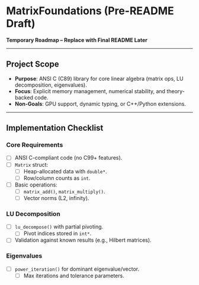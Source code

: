 # MatrixFoundations (Pre-README Draft)  
**Temporary Roadmap – Replace with Final README Later**  

---  

## **Project Scope**  
- **Purpose**: ANSI C (C89) library for core linear algebra (matrix ops, LU decomposition, eigenvalues).  
- **Focus**: Explicit memory management, numerical stability, and theory-backed code.  
- **Non-Goals**: GPU support, dynamic typing, or C++/Python extensions.  

---  

## **Implementation Checklist**  
### **Core Requirements**  
- [ ] ANSI C-compliant code (no C99+ features).  
- [ ] `Matrix` struct:  
  - [ ] Heap-allocated data with `double*`.  
  - [ ] Row/column counts as `int`.  
- [ ] Basic operations:  
  - [ ] `matrix_add()`, `matrix_multiply()`.  
  - [ ] Vector norms (L2, infinity).  
  
### **LU Decomposition**  
- [ ] `lu_decompose()` with partial pivoting.  
  - [ ] Pivot indices stored in `int*`.  
- [ ] Validation against known results (e.g., Hilbert matrices).  

### **Eigenvalues**  
- [ ] `power_iteration()` for dominant eigenvalue/vector.  
  - [ ] Max iterations and tolerance parameters.  
